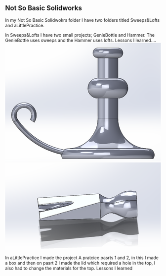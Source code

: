 ## Not So Basic Solidworks

In my Not So Basic Solidwokrs folder I have two folders titled Sweeps&Lofts and aLittlePractice.

In Sweeps&Lofts I have two small projects; GenieBottle and Hammer. The GenieBottle uses sweeps and the Hammer uses lofts. 
Lessons I learned.... 
![alt text](https://github.com/Jwillia62/NotSoBasicSolidworks.-/blob/master/Sweeps%26Lofts/GenieBottle/GenieBottleSnip.PNG)
![alt text](https://github.com/Jwillia62/NotSoBasicSolidworks.-/blob/master/Sweeps%26Lofts/Hammer/HammerSnip.PNG)













In aLittlePractice I made the project A pratcice pasrts 1 and 2, in this I made a box and then on pasrt 2 I made the lid which required a hole in the top, I also had to change the materials for the top. 
Lessons I learned
